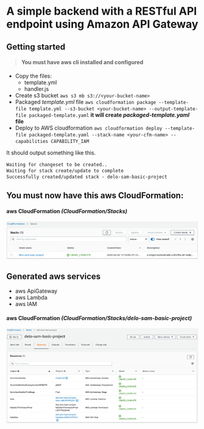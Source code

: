 # A simple backend with a RESTful API endpoint using Amazon API Gateway

## Getting started
> #### You must have aws cli installed and configured

* Copy the files:
  * template.yml
  * handler.js
* Create s3 bucket `aws s3 mb s3://<your-bucket-name>`
* Packaged _template.yml_ file `aws cloudformation package --template-file template.yml --s3-bucket <your-bucket-name> --output-template-file packaged-template.yaml`  __it will create _packaged-template.yaml_ file__
* Deploy to AWS cloudformation `aws cloudformation deploy --template-file packaged-template.yaml --stack-name <your-cfm-name> --capabilities CAPABILITY_IAM`

It should output something like this.
```
Waiting for changeset to be created..
Waiting for stack create/update to complete
Successfully created/updated stack - delo-sam-basic-project
```
## You must now have this aws CloudFormation:

#### aws CloudFormation _(CloudFormation/Stacks)_

![cfn1](../images/cfn1.PNG)

## Generated aws services

* aws ApiGateway
* aws Lambda
* aws IAM

#### aws CloudFormation _(CloudFormation/Stacks/delo-sam-basic-project)_

![cfn1](../images/cfn2.PNG)

